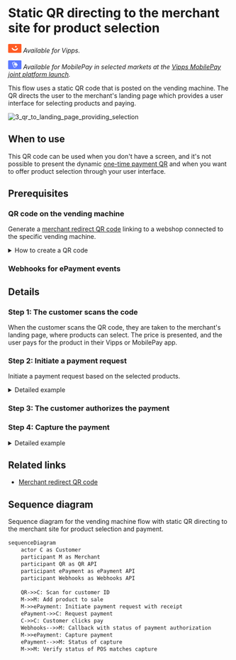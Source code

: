 <!-- START_METADATA
---
title: Static QR directing to the merchant site for product selection
sidebar_label: Static QR direct to merchant site for product selection
sidebar_position: 40
hide_table_of_contents: false
pagination_next: null
pagination_prev: null
---

import REGISTERWEBHOOK from '../_common/_register_epayment_webhook.md'
import AUTHORIZEPAYMENT from '../_common/_customer_authorizes_epayment.md'

END_METADATA -->

# Static QR directing to the merchant site for product selection

![Vipps](../images/vipps.png) *Available for Vipps.*

![MobilePay](../images/mp.png) *Available for MobilePay in selected markets at the [Vipps MobilePay joint platform launch](https://www.vippsmobilepay.com/about).*

This flow uses a static QR code that is posted on the vending machine.
The QR directs the user to the merchant's landing page which provides a user interface for selecting products and paying.

![3_qr_to_landing_page_providing_selection](images/3_qr_to_landing_page_providing_selection.png)

## When to use

This QR code can be used when you don't have a screen, and it's not possible to present the dynamic
[one-time payment QR](one-time-payment.md)
and when you want to offer product selection through your user interface.

## Prerequisites

### QR code on the vending machine

Generate a [merchant redirect QR code](https://developer.vippsmobilepay.com/docs/APIs/qr-api/qr-api-guide#merchant-redirect-qr-codes)
linking to a webshop connected to the specific vending machine.

<details>
<summary>How to create a QR code</summary>
<div>

The QR code contains a `Id` that connects it to the vending machine where it is located.

Here is an example HTTP POST:

[`POST:/qr/v1/merchant-redirect`](https://developer.vippsmobilepay.com/api/qr/#operation/CreateMerchantRedirectQr)

```json
{
  "id": "vending_machine_122_qr",
  "redirectUrl": "https://example.com/myvendingmachines"
}
```

</div>
</details>

### Webhooks for ePayment events

<REGISTERWEBHOOK />

## Details

### Step 1: The customer scans the code

When the customer scans the QR code,
they are taken to the merchant's landing page, where products can select.
The price is presented, and the user pays for the product in their Vipps or MobilePay app.

### Step 2: Initiate a payment request

Initiate a payment request based on the selected products.

<details>
<summary>Detailed example</summary>
<div>

Since the customer has scanned from their phone, you don't need their phone number.
This payment command can do an app-switch and open their Vipps or MobilePay app with the payment request.
Specify `"userFlow": "WEB_REDIRECT"` to redirect the user to the app.

You may include a receipt at this time.

Specify `"customerInteraction": "CUSTOMER_PRESENT"`.

Here is an example HTTP POST:

[`POST:/epayment/v1/payments`](https://developer.vippsmobilepay.com/api/epayment#tag/CreatePayments/operation/createPayment)

With body:

```json
{
  "amount": {
    "value": 1100,
    "currency": "NOK"
  },
  "paymentMethod": {
    "type": "WALLET"
  },
  "customerInteraction": "CUSTOMER_PRESENT",
  "receipt":{
    "orderLines": [
      {
        "name": "Juice",
        "id": "21231211",
        "totalAmount": 1100,
        "totalAmountExcludingTax": 825,
        "totalTaxAmount": 275,
        "taxPercentage": 25,
      },
    ],
    "bottomLine": {
      "currency": "NOK",
      "posId": "vending_machine_12345",
      "receiptNumber": "0527013501"
    },
  },
  "reference": "WBN02023022313521298012343384",
  "userFlow": "WEB_REDIRECT",
  "returnUrl": "http://example.com/redirect?reference=2486791679658155992",
  "paymentDescription": "Vending machine purchase"
}
```

</div>
</details>

### Step 3: The customer authorizes the payment

<AUTHORIZEPAYMENT />

### Step 4: Capture the payment

<details>
<summary>Detailed example</summary>
<div>

[`POST:/epayment/v1/payments/{reference}/capture`](/api/epayment/#tag/AdjustPayments/operation/capturePayment)

With body:

```json
{
  "modificationAmount": {
    "value": 1100,
    "currency": "NOK"
  }
}
```

</div>
</details>

## Related links

* [Merchant redirect QR code](https://developer.vippsmobilepay.com/docs/APIs/qr-api/qr-api-guide#merchant-redirect-qr-codes)

## Sequence diagram

Sequence diagram for the vending machine flow with static QR directing to the merchant site for product selection and payment.

``` mermaid
sequenceDiagram
    actor C as Customer
    participant M as Merchant
    participant QR as QR API
    participant ePayment as ePayment API
    participant Webhooks as Webhooks API

    QR->>C: Scan for customer ID
    M->>M: Add product to sale
    M->>ePayment: Initiate payment request with receipt
    ePayment->>C: Request payment
    C->>C: Customer clicks pay
    Webhooks-->>M: Callback with status of payment authorization
    M->>ePayment: Capture payment
    ePayment-->>M: Status of capture
    M->>M: Verify status of POS matches capture
```
